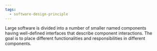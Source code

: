 ```yaml
---
tags:
  - software-design-principle
---
```

Large software is divided into a number of smaller named components having well-defined interfaces that describe component interactions. The goal is to place different functionalities and responsibilities in different components.